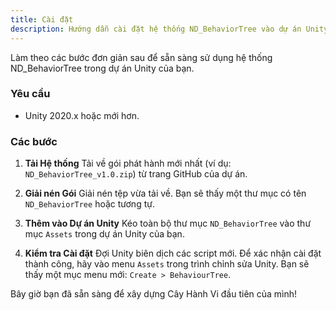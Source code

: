 ```yaml
---
title: Cài đặt
description: Hướng dẫn cài đặt hệ thống ND_BehaviorTree vào dự án Unity của bạn.
---
```


Làm theo các bước đơn giản sau để sẵn sàng sử dụng hệ thống ND_BehaviorTree trong dự án Unity của bạn.

### Yêu cầu
- Unity 2020.x hoặc mới hơn.

### Các bước

1.  **Tải Hệ thống**
    Tải về gói phát hành mới nhất (ví dụ: `ND_BehaviorTree_v1.0.zip`) từ trang GitHub của dự án.

2.  **Giải nén Gói**
    Giải nén tệp vừa tải về. Bạn sẽ thấy một thư mục có tên `ND_BehaviorTree` hoặc tương tự.

3.  **Thêm vào Dự án Unity**
    Kéo toàn bộ thư mục `ND_BehaviorTree` vào thư mục `Assets` trong dự án Unity của bạn.

4.  **Kiểm tra Cài đặt**
    Đợi Unity biên dịch các script mới. Để xác nhận cài đặt thành công, hãy vào menu `Assets` trong trình chỉnh sửa Unity. Bạn sẽ thấy một mục menu mới: `Create > BehaviourTree`.

Bây giờ bạn đã sẵn sàng để xây dựng Cây Hành Vi đầu tiên của mình!

